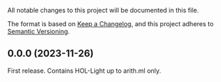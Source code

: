 All notable changes to this project will be documented in this file.

The format is based on [Keep a Changelog](https://keepachangelog.com/),
and this project adheres to [Semantic Versioning](https://semver.org/).

## 0.0.0 (2023-11-26)

First release. Contains HOL-Light up to arith.ml only.
